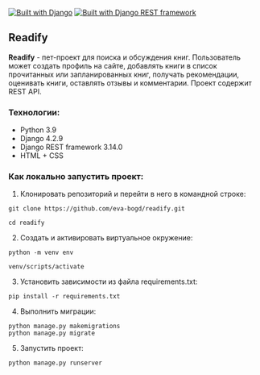 [![Built with Django](https://img.shields.io/badge/Built_with-Django-32CD32.svg)](https://www.djangoproject.com/)
[![Built with Django REST framework](https://img.shields.io/badge/Built_with-Django_REST_framework-green.svg)](https://www.django-rest-framework.org/)

## Readify

**Readify** - пет-проект для поиска и обсуждения книг. Пользователь может создать профиль на сайте, добавлять книги в список прочитанных или запланированных книг, получать рекомендации, оценивать книги, оставлять отзывы и комментарии. Проект содержит REST API.

### Технологии:

* Python 3.9
* Django 4.2.9
* Django REST framework 3.14.0
* HTML + CSS

### Как локально запустить проект:

1. Клонировать репозиторий и перейти в него в командной строке:

```
git clone https://github.com/eva-bogd/readify.git
```

```
cd readify
```

2. Cоздать и активировать виртуальное окружение:

```
python -m venv env
```

```
venv/scripts/activate
```

3. Установить зависимости из файла requirements.txt:

```
pip install -r requirements.txt
```

4. Выполнить миграции:

```
python manage.py makemigrations
python manage.py migrate
```

5. Запустить проект:

```
python manage.py runserver
```
